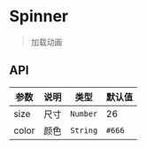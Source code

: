 # Spinner

> 加载动画

## API

| 参数 | 说明 | 类型 | 默认值 |
| ----|:-----| ---- | ---- |
| size | 尺寸 | `Number` | 26 |
| color | 颜色 | `String` | `#666` |
